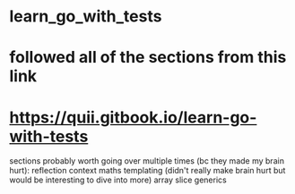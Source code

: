 # learn_go_with_tests

# followed all of the sections from this link
# https://quii.gitbook.io/learn-go-with-tests

sections probably worth going over multiple times (bc they made my brain hurt):
reflection
context
maths
templating (didn't really make brain hurt but would be interesting to dive into more)
array slice generics